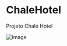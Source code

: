 # ChaleHotel

Projeto Chalé Hotel

![image](https://user-images.githubusercontent.com/100040429/219750743-0eb6bc15-7c77-474e-a036-d1e56bacad3a.png)
